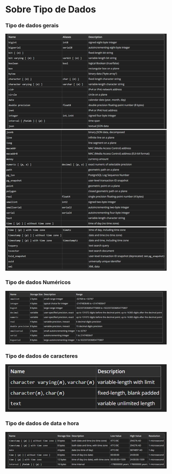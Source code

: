 <h1>Sobre Tipo de Dados</h1>

<h3>Tipo de dados gerais</h3>

<img src="../assets/WhatsApp Image 2023-10-17 at 2.18.32 PM.jpeg">
<img src="../assets/WhatsApp Image 2023-10-17 at 2.18.59 PM.jpeg">
<img src="../assets/WhatsApp Image 2023-10-17 at 2.19.21 PM.jpeg">

<h3>Tipo de dados Numéricos</h3>

<img src="../assets/WhatsApp Image 2023-10-17 at 2.04.48 PM.jpeg">

<h3>Tipo de dados de caracteres</h3>

<img src="../assets/WhatsApp Image 2023-10-17 at 2.10.15 PM.jpeg">

<h3>Tipo de dados de data e hora</h3>

<img src="../assets/WhatsApp Image 2023-10-17 at 2.11.00 PM.jpeg">